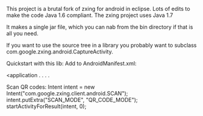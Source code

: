 This project is a brutal fork of zxing for android in eclipse. Lots of edits to make the code Java 1.6 compliant. The zxing project uses Java 1.7

It makes a single jar file, which you can nab from the bin directory if that is all you need.

If you want to use the source tree in a library you probably want to subclass com.google.zxing.android.CaptureActivity. 

Quickstart with this lib:
Add to AndroidManifest.xml:
<uses-permission android:name="android.permission.CAMERA"/>

<application
    .
    .
     <activity android:name="com.google.zxing.client.android.CaptureActivity"
           android:screenOrientation="landscape"
           android:configChanges="orientation|keyboardHidden"
           android:theme="@android:style/Theme.NoTitleBar.Fullscreen"
           android:windowSoftInputMode="stateAlwaysHidden">
           <intent-filter>
              <action android:name="android.intent.action.MAIN"/>
              <category android:name="android.intent.category.DEFAULT"/>
           </intent-filter>
           <intent-filter>
              <action android:name="com.google.zxing.client.android.SCAN"/>
              <category android:name="android.intent.category.DEFAULT"/>
            </intent-filter>
    </activity>
    .
    .
</application>
</manifest>

Scan QR codes:
Intent intent = new Intent("com.google.zxing.client.android.SCAN");
intent.putExtra("SCAN_MODE", "QR_CODE_MODE");
startActivityForResult(intent, 0);